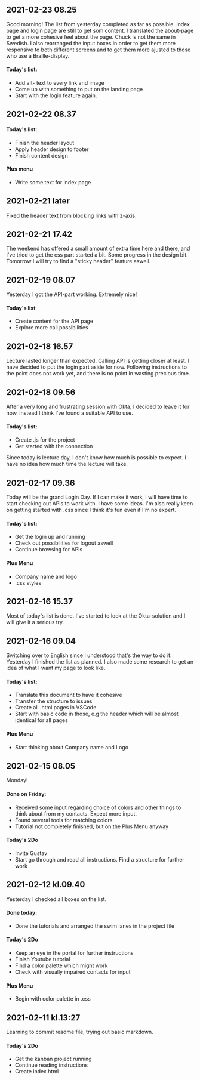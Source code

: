 ## 2021-02-23 08.25

Good morning!
The list from yesterday completed as far as possible. Index page and login page are still to get som content. 
I translated the about-page to get a more cohesive feel about the page. Chuck is not the same in Swedish. 
I also rearranged the input boxes in order to get them more responsive to both different screens and to get them more ajusted to those who use a Braille-display. 

#### Today's list:
* Add alt- text to every link and image
* Come up with something to put on the landing page
* Start with the login feature again. 

## 2021-02-22 08.37

#### Today's list:
* Finish the header layout
* Apply header design to footer
* Finish content design

#### Plus menu
* Write some text for index page

## 2021-02-21 later

Fixed the header text from blocking links with z-axis. 

## 2021-02-21 17.42

The weekend has offered a small amount of extra time here and there, and I've tried to get the css part started a bit. Some progress in the design bit.
Tomorrow I will try to find a "sticky header" feature aswell. 

## 2021-02-19 08.07

Yesterday I got the API-part working. Extremely nice!

#### Today's list

* Create content for the API page
* Explore more call possibilities

## 2021-02-18 16.57

Lecture lasted longer than expected. Calling API is getting closer at least.
I have decided to put the login part aside for now. Following instructions to the point does not work yet, and there is no point in wasting precious time.

## 2021-02-18 09.56

After a very long and frustrating session with Okta, I decided to leave it for now. Instead I think I've found a suitable API to use.

#### Today's list:

* Create .js for the project
* Get started with the connection

Since today is lecture day, I don't know how much is possible to expect. I have no idea how much time the lecture will take.

## 2021-02-17 09.36

Today will be the grand Login Day. If I can make it work, I will have time to start checking out APIs to work with.
I have some ideas. I'm also really keen on getting started with .css since I think it's fun even if I'm no expert.

#### Today's list:

* Get the login up and running
* Check out possibilities for logout aswell
* Continue browsing for APIs

#### Plus Menu

* Company name and logo
* .css styles

## 2021-02-16 15.37

Most of today's list is done. I've started to look at the Okta-solution and I will give it a serious try.

## 2021-02-16 09.04

Switching over to English since I understood that's the way to do it.
Yesterday I finished the list as planned. I also made some research to get an idea of what I want my page to look like.

#### Today's list:

* Translate this document to have it cohesive
* Transfer the structure to issues
* Create all .html pages in VSCode
* Start with basic code in those, e.g the header which will be almost identical for all pages

#### Plus Menu

* Start thinking about Company name and Logo

## 2021-02-15 08.05

Monday!

#### Done on Friday:

* Received some input regarding choice of colors and other things to think about from my contacts. Expect more input.
* Found several tools for matching colors
* Tutorial not completely finished, but on the Plus Menu anyway

#### Today's 2Do

* Invite Gustav
* Start go through and read all instructions. Find a structure for further work

## 2021-02-12 kl.09.40

Yesterday I checked all boxes on the list.

#### Done today:

* Done the tutorials and arranged the swim lanes in the project file

#### Today's 2Do

* Keep an eye in the portal for further instructions
* Finish Youtube tutorial
* Find a color palette which might work
* Check with visually impaired contacts for input

#### Plus Menu

* Begin with color palette in .css

## 2021-02-11 kl.13:27

Learning to commit readme file, trying out basic markdown.

#### Today's 2Do

* Get the kanban project running
* Continue reading instructions
* Create index.html


